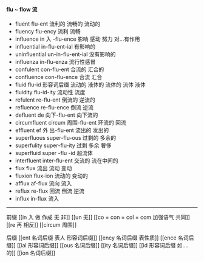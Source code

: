 #### flu ~ flow 流

- fluent flu-ent 流利的 流畅的 流动的
- fluency flu-ency 流利 流畅
- influence in 入 -flu-ence 影响 感动 努力 对...有作用
- influential in-flu-ent-ial 有影响的 
- uninfluential un-in-flu-ent-ial 没有影响的
- influenza in-flu-enza 流行性感冒
- confulent con-flu-ent 合流的 汇合的
- confluence con-flu-ence 合流 汇合
- fluid flu-id 形容词后缀  流动的 液体的 流体的  流体 液体 
- fluidity flu-id-ity  流动性  流度
- refulent re-flu-ent 倒流的 逆流的
- refluence re-flu-ence  倒流 逆流
- defluent de 向下-flu-ent  向下流的 
- circumfluent circum 周围-flu-ent 环流的 回流
- effluent ef 外 出-flu-ent 流出的 发出的
- superfluous super-flu-ous  过剩的  多余的
- superfulity super-flu-ity 过剩 多余 奢侈
- superfluid super -flu -id 超流体
- interfluent inter-flu-ent  交流的 流在中间的
- flux flux 流出 流动 变动
- fluxion flux-ion 流动的 变动的
- afflux af-flux 流向 流入
- reflux re-flux 回流 倒流 逆流
- influx in-flux 流入


---
前缀
[[in  入 做 作成  无 非]]
[[un 无]]
[[co = con  = col = com  加强语气 共同]]
[[re  再  相反]]
[[circum 周围]]

后缀
[[ent 名词后缀  表人 形容词后缀]]
[[ency 名词后缀 表性质]]
[[ence 名词后缀]]
[[ial 形容词后缀]]
[[ous 名词后缀]]
[[ity 名词后缀]]
[[id 形容词后缀 如....的]]
[[ion  名词后缀]]
